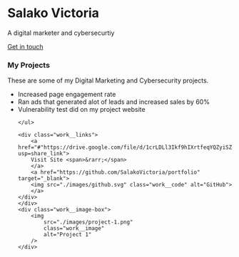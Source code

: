 <div class="header__text-box row">
    <div class="header__text">
        <h1 class="heading-primary">
        <!-- Replace the following name with your name -->
        <span>Salako Victoria</span>
        </h1>
        <!-- Put a small paragraph about yourself -->
        <p>A digital marketer and cybersecurtiy</p>
        <a href="#contact" class="btn btn--pink">Get in touch</a>
    </div>
</div>

<div class="work__box">
    <div class="work__text">
    <h3>My Projects</h3>
    <p>
        These are some of my Digital Marketing and Cybersecurity projects.
    </p>
    <ul class="work__list">
        <li>Increased page engagement rate</li>
        <li>Ran ads that generated alot of leads and increased sales by 60%</li>
        <li>Vulnerability test did on my project website</li>
        
    </ul>

    <div class="work__links">
        <a href="#"https://drive.google.com/file/d/1crLDLl3Ikf9hIXrtfeqYQZyiSZOM1yrP/view?usp=share_link">
        Visit Site <span>&rarr;</span>
        </a> 
        <a href="https://github.com/SalakoVictoria/portfolio" target="_blank">
        <img src="./images/github.svg" class="work__code" alt="GitHub">
        </a>
    </div>
    </div>
    <div class="work__image-box">
        <img
            src="./images/project-1.png"
            class="work__image"
            alt="Project 1"
        />
    </div>
</div>
